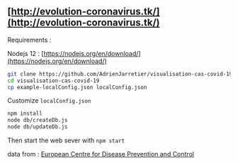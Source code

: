
## [http://evolution-coronavirus.tk/](http://evolution-coronavirus.tk/)

Requirements :

Nodejs 12 : [https://nodejs.org/en/download/](https://nodejs.org/en/download/)

```bash
git clone https://github.com/AdrienJarretier/visualisation-cas-covid-19.git
cd visualisation-cas-covid-19
cp example-localConfig.json localConfig.json
```

Customize `localConfig.json`

```bash
npm install
node db/createDb.js
node db/updateDb.js
```

Then start the web sever with `npm start`

data from :
[European Centre for Disease Prevention and Control ](https://www.ecdc.europa.eu/en/publications-data/download-todays-data-geographic-distribution-covid-19-cases-worldwide)
